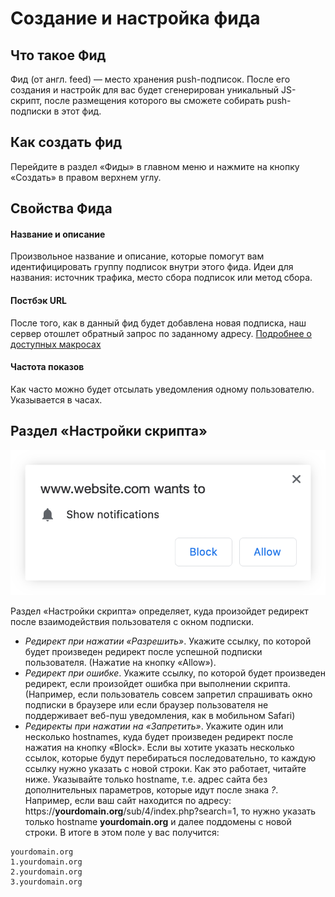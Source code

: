 # Создание и настройка фида
## Что такое Фид
Фид (от англ. feed) — место хранения push-подписок. После его создания и настройк для вас будет сгенерирован уникальный JS-скрипт, после размещения которого вы сможете собирать push-подписки в этот фид.

## Как создать фид
Перейдите в раздел «Фиды» в главном меню и нажмите на кнопку «Создать» в правом верхнем углу.

## Свойства Фида

#### Название и описание
Произвольное название и описание, которые помогут вам идентифицировать группу подписок внутри этого фида. Идеи для названия: источник трафика, место сбора подписок или метод сбора. 

#### Постбэк URL
После того, как в данный фид будет добавлена новая подписка, наш сервер отошлет обратный запрос по заданному адресу. [Подробнее о доступных макросах](/ru/tracker)

#### Частота показов
Как часто можно будет отсылать уведомления одному пользователю. Указывается в часах.

## Раздел «Настройки скрипта»
![Окно запроса подписки](../img/push-message.png ':class=mw-300')

Раздел «Настройки скрипта» определяет, куда произойдет редирект после взаимодействия пользователя с окном подписки.

* *Редирект при нажатии «Разрешить»*. Укажите ссылку, по которой будет произведен редирект после успешной подписки пользователя. (Нажатие на кнопку «Allow»).
* *Редирект при ошибке*. Укажите ссылку, по которой будет произведен редирект, если произойдет ошибка при выполнении скрипта. (Например, если пользователь совсем запретил спрашивать окно подписки в браузере или если браузер пользователя не поддерживает веб-пуш уведомления, как в мобильном Safari)
* *Редиректы при нажатии на «Запретить»*. Укажите один или несколько hostnames, куда будет произведен редирект после нажатия на кнопку «Block». Если вы хотите указать несколько ссылок, которые будут перебираться последовательно, то каждую ссылку нужно указать с новой строки. Как это работает, читайте ниже.
Указывайте только hostname, т.е. адрес сайта без дополнительных параметров, которые идут после знака _?_. Например, если ваш сайт находится по адресу: https://**yourdomain.org**/sub/4/index.php?search=1, то нужно указать только hostname **yourdomain.org** и далее поддомены с новой строки. В итоге в этом поле у вас получится:

```
yourdomain.org
1.yourdomain.org
2.yourdomain.org
3.yourdomain.org
```


